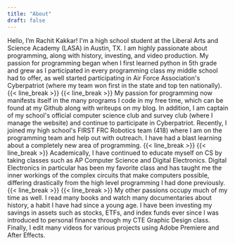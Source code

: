 ```yaml
---
title: "About"
draft: false
---
```


Hello, I’m Rachit Kakkar! I'm a high school student at the Liberal Arts and Science Academy (LASA) in Austin, TX. I am highly passionate about programming, along with history, investing, and video production. My passion for programming began when I first learned python in 5th grade and grew as I participated in every programming class my middle school had to offer, as well started participating in Air Force Association's Cyberpatriot (where my team won first in the state and top ten nationally).
{{< line_break >}}
{{< line_break >}}
My passion for programming now manifests itself in the many programs I code in my free time, which can be found at my Github along with writeups on my blog. In addition, I am captain of my school's official computer science club and survey club (where I manage the website) and continue to participate in Cyberpatriot. Recently, I joined my high school's FIRST FRC Robotics team (418) where I am on the programming team and help out with outreach. I have had a blast learning about a completely new area of programming.
{{< line_break >}}
{{< line_break >}}
Academically, I have continued to educate myself on CS by taking classes such as AP Computer Science and Digital Electronics. Digital Electronics in particular has been my favorite class and has taught me the inner workings of the complex circuits that make computers possible, differing drastically from the high level programming I had done previously.
{{< line_break >}}
{{< line_break >}}
My other passions occupy much of my time as well. I read many books and watch many documentaries about history, a habit I have had since a young age. I have been investing my savings in assets such as stocks, ETFs, and index funds ever since I was introduced to personal finance through my CTE Graphic Design class. Finally, I edit many videos for various projects using Adobe Premiere and After Effects.